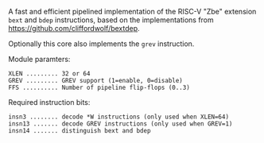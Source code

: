 A fast and efficient pipelined implementation of the RISC-V "Zbe" extension `bext` and `bdep`
instructions, based on the implementations from https://github.com/cliffordwolf/bextdep.

Optionally this core also implements the `grev` instruction.

Module paramters:

    XLEN ......... 32 or 64
    GREV ......... GREV support (1=enable, 0=disable)
    FFS .......... Number of pipeline flip-flops (0..3)

Required instruction bits:

    insn3 ........ decode *W instructions (only used when XLEN=64)
    insn13 ....... decode GREV instructions (only used when GREV=1)
    insn14 ....... distinguish bext and bdep
